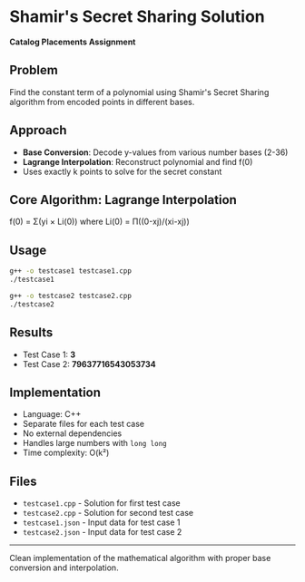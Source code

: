 # Shamir's Secret Sharing Solution

**Catalog Placements Assignment**

## Problem
Find the constant term of a polynomial using Shamir's Secret Sharing algorithm from encoded points in different bases.

## Approach
- **Base Conversion**: Decode y-values from various number bases (2-36)
- **Lagrange Interpolation**: Reconstruct polynomial and find f(0)
- Uses exactly k points to solve for the secret constant

## Core Algorithm: Lagrange Interpolation

f(0) = Σ(yi × Li(0)) where Li(0) = Π((0-xj)/(xi-xj))

## Usage
```bash
g++ -o testcase1 testcase1.cpp
./testcase1

g++ -o testcase2 testcase2.cpp
./testcase2
```

## Results
- Test Case 1: **3**
- Test Case 2: **79637716543053734**

## Implementation
- Language: C++
- Separate files for each test case
- No external dependencies
- Handles large numbers with `long long`
- Time complexity: O(k²)

## Files
- `testcase1.cpp` - Solution for first test case
- `testcase2.cpp` - Solution for second test case
- `testcase1.json` - Input data for test case 1
- `testcase2.json` - Input data for test case 2

---

Clean implementation of the mathematical algorithm with proper base conversion and interpolation.
